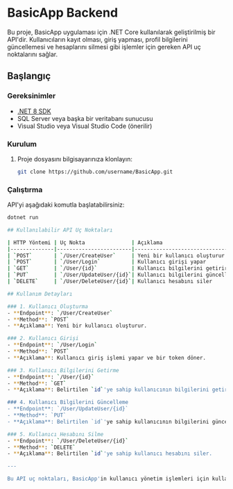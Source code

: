 # BasicApp Backend

Bu proje, BasicApp uygulaması için .NET Core kullanılarak geliştirilmiş bir API'dir. Kullanıcıların kayıt olması, giriş yapması, profil bilgilerini güncellemesi ve hesaplarını silmesi gibi işlemler için gereken API uç noktalarını sağlar.

## Başlangıç

### Gereksinimler

- [.NET 8 SDK](https://dotnet.microsoft.com/download/dotnet/6.0)
- SQL Server veya başka bir veritabanı sunucusu
- Visual Studio veya Visual Studio Code (önerilir)

### Kurulum

1. Proje dosyasını bilgisayarınıza klonlayın:
    ```bash
    git clone https://github.com/username/BasicApp.git
    ```

### Çalıştırma

API'yi aşağıdaki komutla başlatabilirsiniz:
```bash
dotnet run

## Kullanılabilir API Uç Noktaları

| HTTP Yöntemi | Uç Nokta               | Açıklama                      |
|--------------|------------------------|--------------------------------|
| `POST`       | `/User/CreateUser`     | Yeni bir kullanıcı oluşturur   |
| `POST`       | `/User/Login`          | Kullanıcı girişi yapar         |
| `GET`        | `/User/{id}`           | Kullanıcı bilgilerini getirir  |
| `PUT`        | `/User/UpdateUser/{id}`| Kullanıcı bilgilerini günceller |
| `DELETE`     | `/User/DeleteUser/{id}`| Kullanıcı hesabını siler       |

## Kullanım Detayları

### 1. Kullanıcı Oluşturma
- **Endpoint**: `/User/CreateUser`
- **Method**: `POST`
- **Açıklama**: Yeni bir kullanıcı oluşturur.

### 2. Kullanıcı Girişi
- **Endpoint**: `/User/Login`
- **Method**: `POST`
- **Açıklama**: Kullanıcı giriş işlemi yapar ve bir token döner.

### 3. Kullanıcı Bilgilerini Getirme
- **Endpoint**: `/User/{id}`
- **Method**: `GET`
- **Açıklama**: Belirtilen `id`'ye sahip kullanıcının bilgilerini getirir.

### 4. Kullanıcı Bilgilerini Güncelleme
- **Endpoint**: `/User/UpdateUser/{id}`
- **Method**: `PUT`
- **Açıklama**: Belirtilen `id`'ye sahip kullanıcının bilgilerini günceller.

### 5. Kullanıcı Hesabını Silme
- **Endpoint**: `/User/DeleteUser/{id}`
- **Method**: `DELETE`
- **Açıklama**: Belirtilen `id`'ye sahip kullanıcı hesabını siler.

---

Bu API uç noktaları, BasicApp'in kullanıcı yönetim işlemleri için kullanılmaktadır. Her bir uç nokta için daha detaylı bilgiye ulaşmak için gerekli dokümantasyona veya proje detaylarına bakabilirsiniz.

